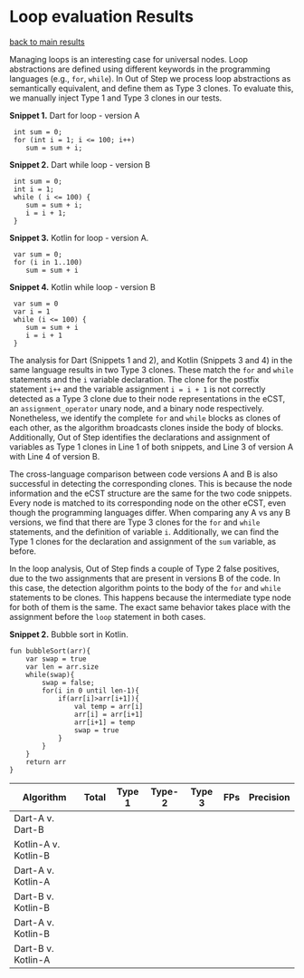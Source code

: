 # Loop evaluation Results

[back to main results](./index.md)

Managing loops is an interesting case for universal nodes. Loop abstractions are defined using different keywords in the programming languages (e.g., `for`, `while`). In Out of Step we process loop abstractions as semantically equivalent, and define them as Type 3 clones. To evaluate this, we manually inject Type 1 and Type 3 clones in our tests.

**Snippet 1.** Dart for loop - version A
``` 
 int sum = 0;
 for (int i = 1; i <= 100; i++) 
    sum = sum + i;
```

**Snippet 2.** Dart while loop - version B
```
 int sum = 0;
 int i = 1;
 while ( i <= 100) {
    sum = sum + i;
    i = i + 1;
 }
```

**Snippet 3.** Kotlin for loop - version A.
```
 var sum = 0;
 for (i in 1..100) 
    sum = sum + i
```

**Snippet 4.** Kotlin while loop - version B
```
 var sum = 0
 var i = 1
 while (i <= 100) {
    sum = sum + i
    i = i + 1
 }
```

The analysis for Dart (Snippets 1 and 2), and Kotlin (Snippets 3 and 4) in the same language results in two Type 3 clones. These match the `for` and `while` statements and the `i` variable declaration. The clone for the postfix statement `i++` and the variable assignment `i = i + 1` is not correctly detected as a Type 3 clone due to their node representations in the eCST, an `assignment_operator` unary node, and a binary node respectively. Nonetheless, we identify the complete `for` and `while` blocks as clones of each other, as the algorithm broadcasts clones inside the body of blocks. Additionally, Out of Step identifies the declarations and assignment of variables as Type 1 clones in Line 1 of both snippets, and Line 3 of version A with Line 4 of version B.

The cross-language comparison between code versions A and B is also successful in detecting the corresponding clones. This is because the node information and the eCST structure are the same for the two code snippets. Every node is matched to its corresponding node on the other eCST, even though the programming languages differ. When comparing any A vs any B versions, we find that there are Type 3 clones for the `for` and `while` statements, and the definition of variable `i`. Additionally, we can find the Type 1 clones for the declaration and assignment of the `sum` variable, as before.

In the loop analysis, Out of Step finds a couple of Type 2 false positives, due to the two assignments that are present in versions B of the code. In this case, the detection algorithm points to the body of the `for` and `while` statements to be clones. This happens because the intermediate type node for both of them is the same. The exact same behavior takes place with the assignment before the `loop` statement in both cases.

**Snippet 2.** Bubble sort in Kotlin.
```
fun bubbleSort(arr){
    var swap = true
    var len = arr.size
    while(swap){
        swap = false;
        for(i in 0 until len-1){
            if(arr[i]>arr[i+1]){
                val temp = arr[i]
                arr[i] = arr[i+1]
                arr[i+1] = temp
                swap = true
            }
        }
    }
    return arr
}
```

**Algorithm** | **Total** | **Type 1** | **Type-2** | **Type 3** | **FPs** | **Precision**
---- | ---- | ---- | ---- | ---- | ---- | ---- 
Dart-A v. Dart-B|  |  |  |  | 
Kotlin-A v. Kotlin-B|  |  |  |  | 
Dart-A v. Kotlin-A|  |  |  |  | 
Dart-B v. Kotlin-B|  |  |  |  | 
Dart-A v. Kotlin-B|  |  |  |  | 
Dart-B v. Kotlin-A|  |  |  |  | 
